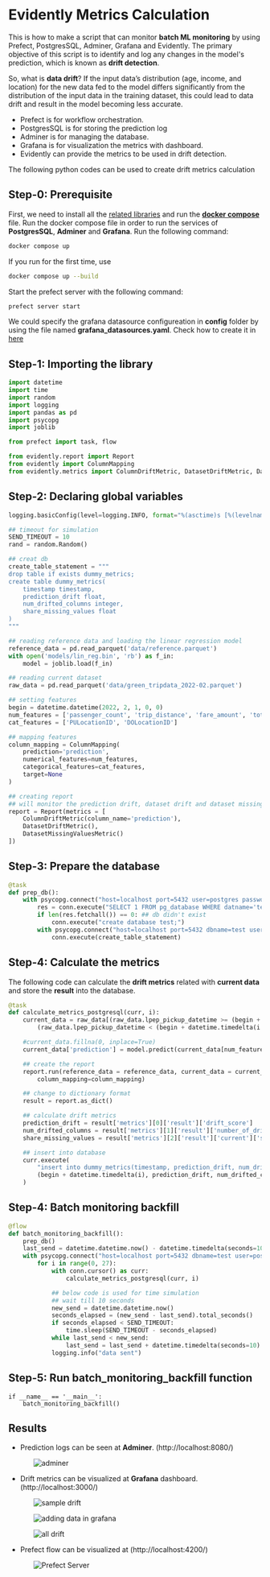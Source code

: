 # Evidently Metrics Calculation

This is how to make a script that can monitor **batch ML monitoring** by using Prefect, PostgresSQL, Adminer, Grafana and Evidently. The primary objective of this script is to identify and log any changes in the model's prediction, which is known as **drift detection**.

So, what is **data drift**? If the input data’s distribution (age, income, and location) for the new data fed to the model differs significantly from the distribution of the input data in the training dataset, this could lead to data drift and result in the model becoming less accurate.

- Prefect is for workflow orchestration.
- PostgresSQL is for storing the prediction log 
- Adminer is for managing the database.
- Grafana is for visualization the metrics with dashboard.
- Evidently can provide the metrics to be used in drift detection.

The following python codes can be used to create drift metrics calculation

## Step-0: Prerequisite

First, we need to install all the [related libraries](./Requirements.md) and run the **[docker compose](./Docker-compose.md)** file. Run the docker compose file in order to run the services of **PostgresSQL**, **Adminer** and **Grafana**. Run the following command:

```bash
docker compose up
```

If you run for the first time, use 

```bash
docker compose up --build
```

Start the prefect server with the following command:
```bash
prefect server start
```

We could specify the grafana datasource configureation in **config** folder by using the file named **grafana_datasources.yaml**. Check how to create it in [here](./Grafana_data_source.md)

## Step-1: Importing the library

```python
import datetime
import time
import random
import logging 
import pandas as pd
import psycopg
import joblib

from prefect import task, flow

from evidently.report import Report
from evidently import ColumnMapping
from evidently.metrics import ColumnDriftMetric, DatasetDriftMetric, DatasetMissingValuesMetric
```

## Step-2: Declaring global variables

```python
logging.basicConfig(level=logging.INFO, format="%(asctime)s [%(levelname)s]: %(message)s")

## timeout for simulation
SEND_TIMEOUT = 10
rand = random.Random()

## creat db
create_table_statement = """
drop table if exists dummy_metrics;
create table dummy_metrics(
	timestamp timestamp,
	prediction_drift float,
	num_drifted_columns integer,
	share_missing_values float
)
"""

## reading reference data and loading the linear regression model
reference_data = pd.read_parquet('data/reference.parquet')
with open('models/lin_reg.bin', 'rb') as f_in:
	model = joblib.load(f_in)

## reading current dataset
raw_data = pd.read_parquet('data/green_tripdata_2022-02.parquet')

## setting features
begin = datetime.datetime(2022, 2, 1, 0, 0)
num_features = ['passenger_count', 'trip_distance', 'fare_amount', 'total_amount']
cat_features = ['PULocationID', 'DOLocationID']

## mapping features 
column_mapping = ColumnMapping(
    prediction='prediction',
    numerical_features=num_features,
    categorical_features=cat_features,
    target=None
)

## creating report
## will monitor the prediction drift, dataset drift and dataset missing values
report = Report(metrics = [
    ColumnDriftMetric(column_name='prediction'),
    DatasetDriftMetric(),
    DatasetMissingValuesMetric()
])

```

## Step-3: Prepare the database

```python
@task
def prep_db():
	with psycopg.connect("host=localhost port=5432 user=postgres password=example", autocommit=True) as conn:
		res = conn.execute("SELECT 1 FROM pg_database WHERE datname='test'")
		if len(res.fetchall()) == 0: ## db didn't exist
			conn.execute("create database test;")
		with psycopg.connect("host=localhost port=5432 dbname=test user=postgres password=example") as conn: ## db connect
			conn.execute(create_table_statement)

```

## Step-4: Calculate the metrics 

The following code can calculate the **drift metrics** related with **current data** and store the **result** into the database.

```python
@task
def calculate_metrics_postgresql(curr, i):
	current_data = raw_data[(raw_data.lpep_pickup_datetime >= (begin + datetime.timedelta(i))) &
		(raw_data.lpep_pickup_datetime < (begin + datetime.timedelta(i + 1)))]

	#current_data.fillna(0, inplace=True)
	current_data['prediction'] = model.predict(current_data[num_features + cat_features].fillna(0))

    ## create the report
	report.run(reference_data = reference_data, current_data = current_data,
		column_mapping=column_mapping)

    ## change to dictionary format
	result = report.as_dict()

    ## calculate drift metrics
	prediction_drift = result['metrics'][0]['result']['drift_score']
	num_drifted_columns = result['metrics'][1]['result']['number_of_drifted_columns']
	share_missing_values = result['metrics'][2]['result']['current']['share_of_missing_values']

    ## insert into database
	curr.execute(
		"insert into dummy_metrics(timestamp, prediction_drift, num_drifted_columns, share_missing_values) values (%s, %s, %s, %s)",
		(begin + datetime.timedelta(i), prediction_drift, num_drifted_columns, share_missing_values)
	)
```

## Step-4: Batch monitoring backfill

```python
@flow
def batch_monitoring_backfill():
	prep_db()  
	last_send = datetime.datetime.now() - datetime.timedelta(seconds=10)
	with psycopg.connect("host=localhost port=5432 dbname=test user=postgres password=example", autocommit=True) as conn:
		for i in range(0, 27):
			with conn.cursor() as curr:
				calculate_metrics_postgresql(curr, i)

            ## below code is used for time simulation
            ## wait till 10 seconds
			new_send = datetime.datetime.now()
			seconds_elapsed = (new_send - last_send).total_seconds()
			if seconds_elapsed < SEND_TIMEOUT:
				time.sleep(SEND_TIMEOUT - seconds_elapsed)
			while last_send < new_send:
				last_send = last_send + datetime.timedelta(seconds=10)
			logging.info("data sent")

```

## Step-5: Run **batch_monitoring_backfill function**

```
if __name__ == '__main__':
	batch_monitoring_backfill()
```


## Results

- Prediction logs can be seen at **Adminer**. (http://localhost:8080/)

<img src="img/adminer.png" alt="adminer" style="vertical-align:middle;margin:0px 50px"><br>

- Drift metrics can be visualized at **Grafana** dashboard. (http://localhost:3000/)

<img src="img/drift1.png" alt="sample drift" style="vertical-align:middle;margin:0px 50px"><br>

<img src="img/drift2.png" alt="adding data in grafana" style="vertical-align:middle;margin:0px 50px"><br>

<img src="img/drift3.png" alt="all drift" style="vertical-align:middle;margin:0px 50px"><br>

- Prefect flow can be visualized at (http://localhost:4200/)

<img src="img/prefect_server.png" alt="Prefect Server" style="vertical-align:middle;margin:0px 50px"><br>